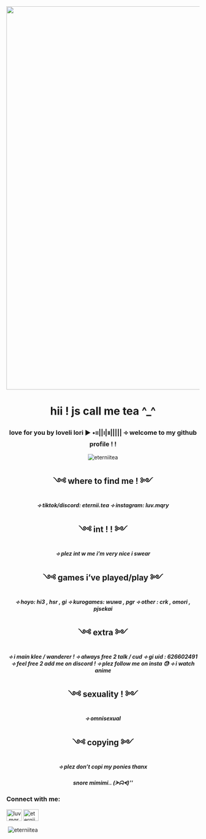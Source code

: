 <img align="center" width="1000" src="https://i.pinimg.com/564x/e1/43/14/e1431473120bbc282885bd955d7f5953.jpg">


<h1 align="center">hii ! js call me tea ^_^</h1>
<h3 align="center"> love for you by loveli lori
▶︎ •၊၊||၊|။|||||
⟢ welcome to my github profile ! !</h3>

<p align="center"> <img src="https://komarev.com/ghpvc/?username=eterniitea&label=Profile%20views&color=f3d4e0&style=flat" alt="eterniitea" /> </p>

<h2 align="center">༺ where to find me ! ༻</h2>
<h5 align="center">⟢ tiktok/discord: eternii.tea
⟢ instagram: luv.mqry</h5>

<h2 align="center">༺ int ! ! ༻</h2>
<h5 align="center">⟢ plez int w me i’m very nice i swear</h5>

<h2 align="center">༺ games i’ve played/play ༻</h2>
<h5 align="center">⟢ hoyo: hi3 , hsr , gi
⟢ kurogames: wuwa , pgr
⟢ other : crk , omori , pjsekai</h5>

<h2 align="center">༺ extra ༻</h2>
<h5 align="center">⟢ i main klee / wanderer !
⟢ always free 2 talk / cud
⟢ gi uid : 626602491
⟢ feel free 2 add me on discord !
⟢ plez follow me on insta 😓 ⟢ i watch anime</h5>

<h2 align="center">༺ sexuality ! ༻</h2>
<h5 align="center">⟢ omnisexual</h5>

<h2 align="center">༺ copying ༻</h2>
<h5 align="center">⟢ plez don’t copi my ponies thanx</h5>
  
<h5 align="center">snore mimimi..
(ᗒᗣᗕ)''</h5>

<h3 align="left">Connect with me:</h3>
<p align="left">
<a href="https://instagram.com/luv.mqry" target="blank"><img align="center" src="https://raw.githubusercontent.com/rahuldkjain/github-profile-readme-generator/master/src/images/icons/Social/instagram.svg" alt="luv.mqry" height="30" width="40" /></a>
<a href="https://discord.gg/eternii.tea" target="blank"><img align="center" src="https://raw.githubusercontent.com/rahuldkjain/github-profile-readme-generator/master/src/images/icons/Social/discord.svg" alt="eternii.tea" height="30" width="40" /></a>
</p>

<p>&nbsp;<img align="center" src="https://github-readme-stats.vercel.app/api?username=eterniitea&show_icons=true&theme=tokyonight&title_color=f4a4c0&text_color=dfeed4&bg_color=f9d3e0&locale=en" alt="eterniitea" /></p>
